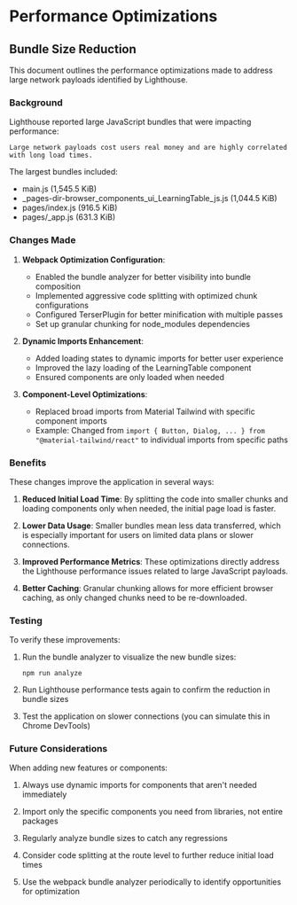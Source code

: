 # Performance Optimizations

## Bundle Size Reduction

This document outlines the performance optimizations made to address large network payloads identified by Lighthouse.

### Background

Lighthouse reported large JavaScript bundles that were impacting performance:

```
Large network payloads cost users real money and are highly correlated with long load times.
```

The largest bundles included:
- main.js (1,545.5 KiB)
- _pages-dir-browser_components_ui_LearningTable_js.js (1,044.5 KiB)
- pages/index.js (916.5 KiB)
- pages/_app.js (631.3 KiB)

### Changes Made

1. **Webpack Optimization Configuration**:
   - Enabled the bundle analyzer for better visibility into bundle composition
   - Implemented aggressive code splitting with optimized chunk configurations
   - Configured TerserPlugin for better minification with multiple passes
   - Set up granular chunking for node_modules dependencies

2. **Dynamic Imports Enhancement**:
   - Added loading states to dynamic imports for better user experience
   - Improved the lazy loading of the LearningTable component
   - Ensured components are only loaded when needed

3. **Component-Level Optimizations**:
   - Replaced broad imports from Material Tailwind with specific component imports
   - Example: Changed from `import { Button, Dialog, ... } from "@material-tailwind/react"` to individual imports from specific paths

### Benefits

These changes improve the application in several ways:

1. **Reduced Initial Load Time**: By splitting the code into smaller chunks and loading components only when needed, the initial page load is faster.

2. **Lower Data Usage**: Smaller bundles mean less data transferred, which is especially important for users on limited data plans or slower connections.

3. **Improved Performance Metrics**: These optimizations directly address the Lighthouse performance issues related to large JavaScript payloads.

4. **Better Caching**: Granular chunking allows for more efficient browser caching, as only changed chunks need to be re-downloaded.

### Testing

To verify these improvements:

1. Run the bundle analyzer to visualize the new bundle sizes:
   ```
   npm run analyze
   ```

2. Run Lighthouse performance tests again to confirm the reduction in bundle sizes

3. Test the application on slower connections (you can simulate this in Chrome DevTools)

### Future Considerations

When adding new features or components:

1. Always use dynamic imports for components that aren't needed immediately

2. Import only the specific components you need from libraries, not entire packages

3. Regularly analyze bundle sizes to catch any regressions

4. Consider code splitting at the route level to further reduce initial load times

5. Use the webpack bundle analyzer periodically to identify opportunities for optimization
